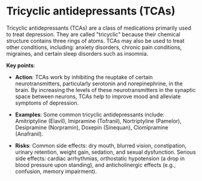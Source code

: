 [//]: # (
source: gpt-3 + jph editing
abbr: TCA
tags: antidepressants treatments
)

# Tricyclic antidepressants (TCAs)

Tricyclic antidepressants (TCAs) are a class of medications primarily used to treat depression. They are called "tricyclic" because their chemical structure contains three rings of atoms. TCAs may also be used to treat other conditions, including: anxiety disorders, chronic pain conditions, migraines, and certain sleep disorders such as insomnia.

**Key points**:

* **Action**: TCAs work by inhibiting the reuptake of certain neurotransmitters, particularly serotonin and norepinephrine, in the brain. By increasing the levels of these neurotransmitters in the synaptic space between neurons, TCAs help to improve mood and alleviate symptoms of depression.

* **Examples**: Some common tricyclic antidepressants include: Amitriptyline (Elavil), Imipramine (Tofranil), Nortriptyline (Pamelor), Desipramine (Norpramin),  Doxepin (Sinequan), Clomipramine (Anafranil).

* **Risks**: Common side effects: dry mouth, blurred vision, constipation, urinary retention, weight gain, sedation, and sexual dysfunction. Serious side effects: cardiac arrhythmias, orthostatic hypotension (a drop in blood pressure upon standing), and anticholinergic effects (e.g., confusion, memory impairment).
